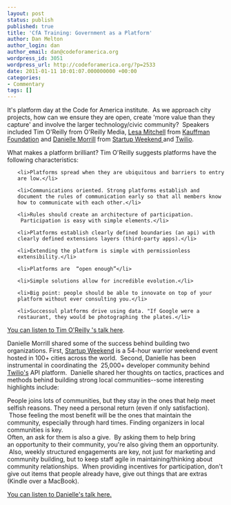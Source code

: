 ```yaml
---
layout: post
status: publish
published: true
title: 'CfA Training: Government as a Platform'
author: Dan Melton
author_login: dan
author_email: dan@codeforamerica.org
wordpress_id: 3051
wordpress_url: http://codeforamerica.org/?p=2533
date: 2011-01-11 10:01:07.000000000 +00:00
categories:
- Commentary
tags: []
---
```

It's platform day at the Code for America institute.  As we approach city projects, how can we ensure they are open, create 'more value than they capture' and involve the larger technology/civic community?  Speakers included Tim O'Reilly from O'Reilly Media, <a href="http://twitter.com/#!/lesamitchell">Lesa Mitchell</a> from <a href="http://www.kauffman.org">Kauffman Foundation</a> and <a href="http://twitter.com/#!/timoreilly">Danielle Morrill</a> from <a href="http://www.startupweekend.com">Startup Weekend </a>and <a href="http://www.twilio.com">Twilio</a>.

<!--more-->

What makes a platform brilliant? Tim O'Reilly suggests platforms have the following characteristics:

<div>

<ol id="internal-source-marker_0.8690056568011642">

	<li>Platforms spread when they are ubiquitous and barriers to entry are low.</li>

	<li>Communications oriented. Strong platforms establish and document the rules of communication early so that all members know how to communicate with each other.</li>

	<li>Rules should create an architecture of participation.  Participation is easy with simple elements.</li>

	<li>Platforms establish clearly defined boundaries (an api) with clearly defined extensions layers (third-party apps).</li>

	<li>Extending the platform is simple with permissionless extensibility.</li>

	<li>Platforms are  “open enough”</li>

	<li>Simple solutions allow for incredible evolution.</li>

	<li>Big point: people should be able to innovate on top of your platform without ever consulting you.</li>

	<li>Successul platforms drive using data. "If Google were a restaurant, they would be photographing the plates.</li>

</ol>

<div><a href="http://max.couchone.com/cfapodcast/timoreilly/audio.mp3">You can listen to Tim O'Reilly 's talk here</a>.</div>

<div>



Danielle Morrill shared some of the success behind building two organizations. First, <a href="http://www.startupweekend.com">Startup Weekend</a> is a 54-hour warrior weekend event hosted in 100+ cities across the world.  Second, Danielle has been instrumental in coordinating the  25,000+ developer community behind <a href="http://www.twilio.com">Twilio's</a> API platform.  Danielle shared her thoughts on tactics, practices and methods behind building strong local communities--some interesting highlights include:



</div>

<div>People joins lots of communities, but they stay in the ones that help meet selfish reasons. They need a personal return (even if only satisfaction).  Those feeling the most benefit will be the ones that maintain the community, especially through hard times. Finding organizers in local communities is key.</div>

<div></div>

<div>Often, an ask for them is also a give.  By asking them to help bring an opportunity to their community, you're also giving them an opportunity.  Also, weekly structured engagements are key, not just for marketing and community building, but to keep staff agile in maintaining/thinking about community relationships.  When providing incentives for participation, don't give out items that people already have, give out things that are extras (Kindle over a MacBook).</div>

<div>



<a href="http://max.couchone.com/cfapodcast/daniellemorrill/audio.mp3">You can listen to Danielle's talk here.</a>



</div>

</div>
